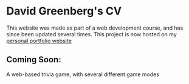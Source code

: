 # David Greenberg's CV
This website was made as part of a web development course, and has since been updated several times.
This project is now hosted on my [personal portfolio website](https://www.skriffy.com)


## Coming Soon:
A web-based trivia game, with several different game modes

